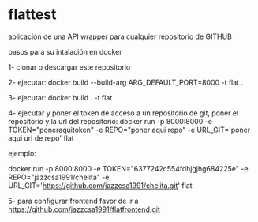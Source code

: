 # flattest
aplicación de una API wrapper para cualquier repositorio de GITHUB

pasos para su intalación en docker

1- clonar o descargar este repositorio

2- ejecutar: docker build --build-arg ARG_DEFAULT_PORT=8000 -t flat .

3- ejecutar: docker build . -t flat

4- ejecutar y poner el token de acceso a un repositorio de git, poner el repositorio y la url del repositorio: docker run  -p 8000:8000 -e TOKEN="poneraquitoken" -e REPO="poner aqui repo" -e URL_GIT='poner aqui url de repo' flat


ejemplo:

docker run  -p 8000:8000 -e TOKEN="6377242c554fdhjgjhg684225e" -e REPO="jazzcsa1991/chelita" -e URL_GIT='https://github.com/jazzcsa1991/chelita.git' flat

5- para configurar frontend favor de ir a https://github.com/jazzcsa1991/flatfrontend.git
